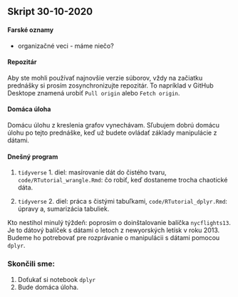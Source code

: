 ## Skript 30-10-2020

#### Farské oznamy

- organizačné veci - máme niečo? 

#### Repozitár

Aby ste mohli používať najnovšie verzie súborov, vždy na začiatku prednášky si prosím zosynchronizujte repozitár. To napríklad v GitHub Desktope znamená urobiť `Pull origin` alebo  `Fetch origin`.

#### Domáca úloha

Domácu úlohu z kreslenia grafov vynechávam. Sľubujem dobrú domácu úlohu po tejto prednáške, keď už budete ovládať základy manipulácie z dátami.

#### Dnešný program

1. `tidyverse` 1. diel: masírovanie dát do čistého tvaru, `code/RTutorial_wrangle.Rmd`: čo robiť, keď dostaneme trocha chaotické dáta.

2. `tidyverse` 2. diel: práca s čistými tabuľkami, `code/RTutorial_dplyr.Rmd`: úpravy a, sumarizácia tabuliek.

Kto nestihol minulý týždeň: poprosím o doinštalovanie balíčka `nycflights13`. Je to dátový balíček s dátami o letoch z newyorských letísk v roku 2013. Budeme ho potrebovať pre rozprávanie o manipulácii s dátami pomocou `dplyr`.



### Skončili sme:

1. Doťukať si notebook `dplyr`
2. Bude domáca úloha.






